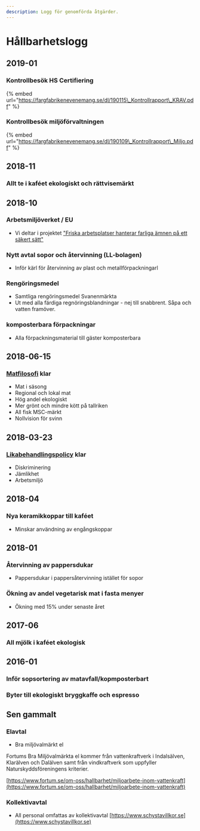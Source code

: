 ```yaml
---
description: Logg för genomförda åtgärder.
---
```


# Hållbarhetslogg

## 2019-01

### Kontrollbesök HS Certifiering

{% embed url="https://fargfabrikenevenemang.se/dl/190115\_Kontrollrapport\_KRAV.pdf" %}

### Kontrollbesök miljöförvaltningen

{% embed url="https://fargfabrikenevenemang.se/dl/190109\_Kontrollrapport\_Miljo.pdf" %}

## 2018-11

### Allt te i kaféet ekologiskt och rättvisemärkt

## 2018-10

### Arbetsmiljöverket / EU

* Vi deltar i projektet ["Friska arbetsplatser hanterar farliga ämnen på ett säkert sätt"](https://www.av.se/arbetsmiljoarbete-och-inspektioner/friska-arbetsplatser-hanterar-farliga-amnen-pa-ett-sakert-satt/?hl=friska%20arbetsplatser%20hanterar%20farliga%20ämnen)

### Nytt avtal sopor och återvinning \(LL-bolagen\)

* Inför kärl för återvinning av plast och metallförpackningarl

### Rengöringsmedel

* Samtliga rengöringsmedel Svanenmärkta
* Ut med alla färdiga regnöringsblandningar - nej till snabbrent. Såpa och vatten framöver.

### komposterbara förpackningar

* Alla förpackningsmaterial till gäster komposterbara

## 2018-06-15

### [Matfilosofi](../matfilosofi.md) klar

* Mat i säsong
* Regional och lokal mat
* Hög andel ekologiskt
* Mer grönt och mindre kött på tallriken
* All fisk MSC-märkt
* Nollvision för svinn

## 2018-03-23

### [Likabehandlingspolicy](../likabehandlingspolicy.md) klar

* Diskriminering
* Jämlikhet
* Arbetsmiljö

## 2018-04

### Nya keramikkoppar till kaféet

* Minskar användning av engångskoppar

## 2018-01

### Återvinning av pappersdukar

* Pappersdukar i pappersåtervinning istället för sopor

### Ökning av andel vegetarisk mat i fasta menyer

* Ökning med 15% under senaste året

## 2017-06

### All mjölk i kaféet ekologisk

## 2016-01

### Inför sopsortering av matavfall/kopmposterbart

### Byter till ekologiskt bryggkaffe och espresso

## Sen gammalt

### Elavtal

* Bra miljövalmärkt el

Fortums Bra Miljövalmärkta el kommer från vattenkraftverk i Indalsälven, Klarälven och Dalälven samt från vindkraftverk som uppfyller Naturskyddsföreningens kriterier.

[https://www.fortum.se/om-oss/hallbarhet/miljoarbete-inom-vattenkraft](https://www.fortum.se/om-oss/hallbarhet/miljoarbete-inom-vattenkraft)

### Kollektivavtal

* All personal omfattas av kollektivavtal [https://www.schystavillkor.se](https://www.schystavillkor.se)

